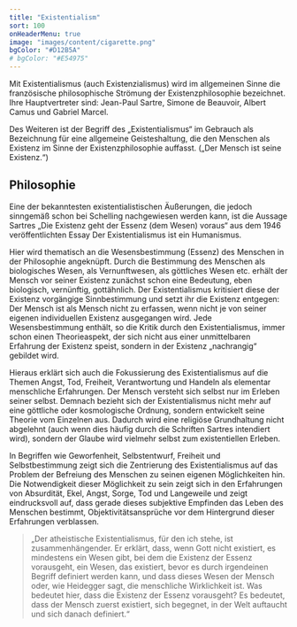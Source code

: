 ```yaml
---
title: "Existentialism"
sort: 100
onHeaderMenu: true
image: "images/content/cigarette.png"
bgColor: "#D12B5A"
# bgColor: "#E54975"
---
```


Mit Existentialismus (auch Existenzialismus) wird im allgemeinen Sinne die französische philosophische Strömung der Existenzphilosophie bezeichnet. Ihre Hauptvertreter sind: Jean-Paul Sartre, Simone de Beauvoir, Albert Camus und Gabriel Marcel.

Des Weiteren ist der Begriff des „Existentialismus“ im Gebrauch als Bezeichnung für eine allgemeine Geisteshaltung, die den Menschen als Existenz im Sinne der Existenzphilosophie auffasst. („Der Mensch ist seine Existenz.“)

## Philosophie

Eine der bekanntesten existentialistischen Äußerungen, die jedoch sinngemäß schon bei Schelling nachgewiesen werden kann, ist die Aussage Sartres „Die Existenz geht der Essenz (dem Wesen) voraus“ aus dem 1946 veröffentlichten Essay Der Existentialismus ist ein Humanismus.

Hier wird thematisch an die Wesens­bestimmung (Essenz) des Menschen in der Philosophie angeknüpft. Durch die Bestimmung des Menschen als biologisches Wesen, als Vernunft­wesen, als göttliches Wesen etc. erhält der Mensch vor seiner Existenz zunächst schon eine Bedeutung, eben biologisch, vernünftig, gottähnlich. Der Existentialismus kritisiert diese der Existenz vorgängige Sinnbestimmung und setzt ihr die Existenz entgegen: Der Mensch ist als Mensch nicht zu erfassen, wenn nicht je von seiner eigenen individuellen Existenz ausgegangen wird. Jede Wesensbestimmung enthält, so die Kritik durch den Existentialismus, immer schon einen Theorieaspekt, der sich nicht aus einer unmittelbaren Erfahrung der Existenz speist, sondern in der Existenz „nachrangig“ gebildet wird.

Hieraus erklärt sich auch die Fokussierung des Existentialismus auf die Themen Angst, Tod, Freiheit, Verantwortung und Handeln als elementar menschliche Erfahrungen. Der Mensch versteht sich selbst nur im Erleben seiner selbst. Demnach bezieht sich der Existentialismus nicht mehr auf eine göttliche oder kosmologische Ordnung, sondern entwickelt seine Theorie vom Einzelnen aus. Dadurch wird eine religiöse Grundhaltung nicht abgelehnt (auch wenn dies häufig durch die Schriften Sartres intendiert wird), sondern der Glaube wird vielmehr selbst zum existentiellen Erleben.

In Begriffen wie Geworfenheit, Selbstentwurf, Freiheit und Selbstbestimmung zeigt sich die Zentrierung des Existentialismus auf das Problem der Befreiung des Menschen zu seinen eigenen Möglichkeiten hin. Die Notwendigkeit dieser Möglichkeit zu sein zeigt sich in den Erfahrungen von Absurdität, Ekel, Angst, Sorge, Tod und Langeweile und zeigt eindrucksvoll auf, dass gerade dieses subjektive Empfinden das Leben des Menschen bestimmt, Objektivitätsansprüche vor dem Hintergrund dieser Erfahrungen verblassen.

> „Der atheistische Existentialismus, für den ich stehe, ist zusammenhängender. Er erklärt, dass, wenn Gott nicht existiert, es mindestens ein Wesen gibt, bei dem die Existenz der Essenz vorausgeht, ein Wesen, das existiert, bevor es durch irgendeinen Begriff definiert werden kann, und dass dieses Wesen der Mensch oder, wie Heidegger sagt, die menschliche Wirklichkeit ist. Was bedeutet hier, dass die Existenz der Essenz vorausgeht? Es bedeutet, dass der Mensch zuerst existiert, sich begegnet, in der Welt auftaucht und sich danach definiert.“